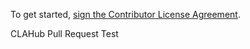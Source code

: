 To get started, <a href="http://127.0.0.1:3000/agreements/mzagaja/mzagaja.github.io">sign the Contributor License Agreement</a>.

CLAHub Pull Request Test
